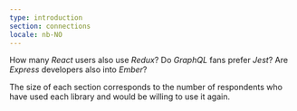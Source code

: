 ```yaml
---
type: introduction
section: connections
locale: nb-NO
---
```

How many *React* users also use *Redux*? Do *GraphQL* fans prefer *Jest*? 
Are *Express* developers also into *Ember*?

The size of each section corresponds to the number of respondents who have used each library
and would be willing to use it again.
